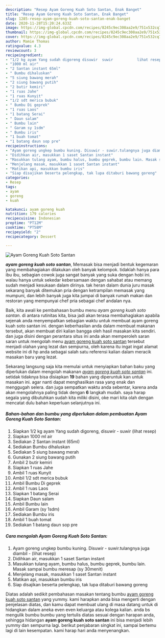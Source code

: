 ```yaml
---
description: "Resep Ayam Goreng Kuah Soto Santan, Enak Banget"
title: "Resep Ayam Goreng Kuah Soto Santan, Enak Banget"
slug: 1285-resep-ayam-goreng-kuah-soto-santan-enak-banget
date: 2020-11-28T15:20:24.633Z
image: https://img-global.cpcdn.com/recipes/8245c9ec308aa2e9/751x532cq70/ayam-goreng-kuah-soto-santan-foto-resep-utama.jpg
thumbnail: https://img-global.cpcdn.com/recipes/8245c9ec308aa2e9/751x532cq70/ayam-goreng-kuah-soto-santan-foto-resep-utama.jpg
cover: https://img-global.cpcdn.com/recipes/8245c9ec308aa2e9/751x532cq70/ayam-goreng-kuah-soto-santan-foto-resep-utama.jpg
author: Mamie Thomas
ratingvalue: 4.3
reviewcount: 3
recipeingredient:
- "1/2 kg ayam Yang sudah digoreng disuwir  suwir           lihat resep"
- "1000 ml air"
- "2 Santan instant 65ml"
- " Bumbu dihaluskan"
- "5 siung bawang merah"
- "2 siung bawang putih"
- "2 butir kemiri"
- "1 ruas Jahe"
- "1 ruas Kunyit"
- "1/2 sdt merica bubuk"
- " Bumbu Di geprek"
- "1 ruas Laos"
- "1 batang Serai"
- " Daun salam"
- " Bumbu lain"
- " Garam sy 1sdm"
- " Bumbu iris"
- "1 buah tomat"
- "1 batang daun sop pre"
recipeinstructions:
- "Ayam goreng ungkep bumbu kuning. Disuwir - suwir.tulangnya juga diambil           (lihat resep)"
- "Didihkan air, masukkan 1 saset Santan instant"
- "Masukkan tulang ayam, bumbu halus, bumbu geprek, bumbu lain. Masak sampai bumbu meresap (sy 30menit)"
- "Menjelang masak, masukkan 1 saset Santan instant"
- "Matikan api, masukkan bumbu iris"
- "Siap disajikan beserta pelengkap, tak lupa ditaburi bawang goreng"
categories:
- Resep
tags:
- ayam
- goreng
- kuah

katakunci: ayam goreng kuah 
nutrition: 179 calories
recipecuisine: Indonesian
preptime: "PT12M"
cooktime: "PT58M"
recipeyield: "2"
recipecategory: Dessert

---
```



![Ayam Goreng Kuah Soto Santan](https://img-global.cpcdn.com/recipes/8245c9ec308aa2e9/751x532cq70/ayam-goreng-kuah-soto-santan-foto-resep-utama.jpg)

<b><i>ayam goreng kuah soto santan</i></b>, Memasak bisa menjadi bentuk kegemaran yang membahagiakan dilakukan oleh banyak kelompok. tidaklah hanya para ibu ibu, sebagian cowok juga sangat banyak yang suka dengan hobi ini. walau hanya untuk sekedar kebersamaan dengan sahabat atau memang sudah menjadi kesukaan dalam dirinya. tak heran dalam dunia juru masak sekarang banyak ditemukan pria dengan ketrampilan memasak yang mumpuni, dan lebih banyak juga kita jumpai di banyak rumah makan dan restoran yang mempunyai chef pria sebagai chef andalan nya.



Baik, kita awali ke pembahasan bumbu menu <i>ayam goreng kuah soto santan</i>. di antara rutinitas kita, bisa jadi akan terasa membahagiakan apabila sejenak anda menyempatkan sebagian waktu untuk membuat ayam goreng kuah soto santan ini. dengan keberhasilan anda dalam membuat makanan tersebut, akan membuat diri kalian bangga oleh hasil masakan kita sendiri. dan juga disini dengan perantara situs ini anda akan memperoleh saran saran untuk mengolah menu <u>ayam goreng kuah soto santan</u> tersebut menjadi olahan yang lezat dan sempurna, oleh karena itu ingat ingat alamat website ini di hp anda sebagai salah satu referensi kalian dalam meracik masakan baru yang lezat.


Sekarang langsung saja kita memulai untuk menyiapkan bahan baku yang diperlukan dalam mengolah makanan <u><i>ayam goreng kuah soto santan</i></u> ini. setidak tidaknya bisa disiapkan <b>19</b> bahan yang diperuntuk kan untuk masakan ini. agar nanti dapat menghasilkan rasa yang enak dan menggugah selera. dan juga sempatkan waktu anda sebentar, karena anda akan mengolahnya paling tidak dengan <b>6</b> langkah mudah. saya harap segala yang dibutuhkan sudah kita miliki disini, oke mari kita olah dengan mencatat dulu bahan keperluan selanjutnya ini.

<!--inarticleads1-->

##### Bahan-bahan dan bumbu yang diperlukan dalam pembuatan Ayam Goreng Kuah Soto Santan:

1. Siapkan 1/2 kg ayam Yang sudah digoreng, disuwir - suwir           (lihat resep)
1. Siapkan 1000 ml air
1. Sediakan 2 Santan instant (65ml)
1. Sediakan  Bumbu dihaluskan
1. Sediakan 5 siung bawang merah
1. Gunakan 2 siung bawang putih
1. Ambil 2 butir kemiri
1. Siapkan 1 ruas Jahe
1. Ambil 1 ruas Kunyit
1. Ambil 1/2 sdt merica bubuk
1. Ambil  Bumbu Di geprek
1. Ambil 1 ruas Laos
1. Siapkan 1 batang Serai
1. Siapkan  Daun salam
1. Ambil  Bumbu lain
1. Ambil  Garam (sy 1sdm)
1. Sediakan  Bumbu iris
1. Ambil 1 buah tomat
1. Sediakan 1 batang daun sop pre




<!--inarticleads2-->

##### Cara mengolah Ayam Goreng Kuah Soto Santan:

1. Ayam goreng ungkep bumbu kuning. Disuwir - suwir.tulangnya juga diambil -           (lihat resep)
1. Didihkan air, masukkan 1 saset Santan instant
1. Masukkan tulang ayam, bumbu halus, bumbu geprek, bumbu lain. Masak sampai bumbu meresap (sy 30menit)
1. Menjelang masak, masukkan 1 saset Santan instant
1. Matikan api, masukkan bumbu iris
1. Siap disajikan beserta pelengkap, tak lupa ditaburi bawang goreng




Diatas adalah sedikit pembahasan masakan tentang bumbu <u>ayam goreng kuah soto santan</u> yang yummy. kami harapkan anda bisa mengerti dengan penjelasan diatas, dan kamu dapat membuat ulang di masa datang untuk di hidangkan dalam aneka even even keluarga atau kolega kalian. anda bs mengulik bumbu bumbu yang tertulis diatas sesuai dengan harapan anda, sehingga hidangan <b>ayam goreng kuah soto santan</b> ini bisa menjadi lebih yummy dan sempurna lagi. berikut penjabaran singkat ini, sampai bertemu lagi di lain kesempatan. kami harap hari anda menyenangkan.
